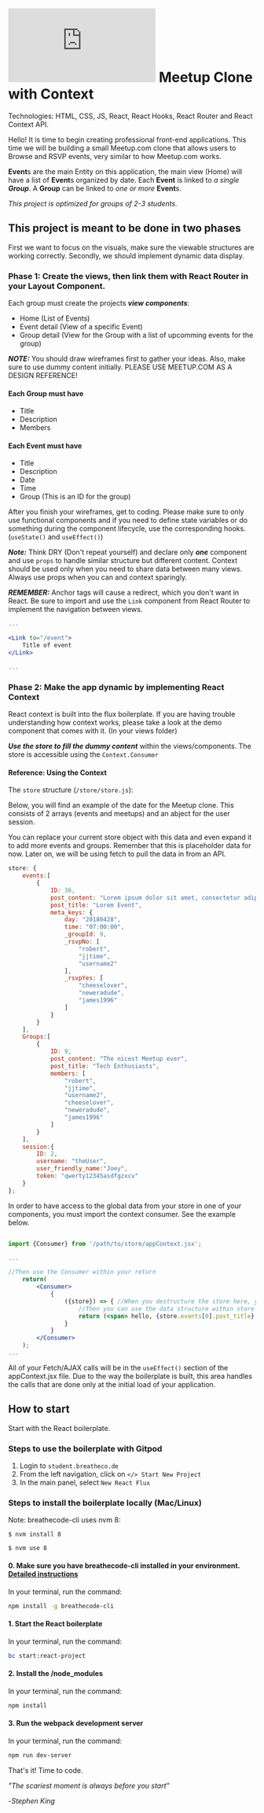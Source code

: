 # ![alt text](https://assets.breatheco.de/apis/img/images.php?blob&random&cat=icon&tags=breathecode,32) Meetup Clone with Context

Technologies: HTML, CSS, JS, React, React Hooks, React Router and React Context API.

Hello! It is time to begin creating professional front-end applications. This time
we will be building a small Meetup.com clone that allows users to Browse and RSVP events, very similar to how Meetup.com works.

**Event**s are the main Entity on this application, the main view (Home) will have a list of **Event**s organized by date.
Each **Event** is linked to _a single **Group**_.
A **Group** can be linked to _one or more_ **Event**s.

_This project is optimized for groups of 2-3 students._

## This project is meant to be done in two phases

First we want to focus on the visuals, make sure the viewable structures are working correctly. 
Secondly, we should implement dynamic data display.

### Phase 1: Create the views, then link them with React Router in your Layout Component.

Each group must create the projects ***view components***:

- Home (List of Events)
- Event detail (View of a specific Event)
- Group detail (View for the Group with a list of upcomming events for the group)

***NOTE:*** You should draw wireframes first to gather your ideas. Also, make sure to use dummy content initially. PLEASE USE MEETUP.COM AS A DESIGN REFERENCE!

#### Each Group must have

- Title
- Description
- Members

#### Each Event must have

- Title
- Description
- Date
- Time
- Group (This is an ID for the group)

After you finish your wireframes, get to coding. Please make sure to only use functional components and if you need to define state variables or do something during the component lifecycle, use the corresponding hooks. (`useState()` and `useEffect()`)

***Note:*** Think DRY (Don't repeat yourself) and declare only ***one*** component and use ```props``` to handle similar structure but different content. Context should be used only when you need to share data between many views. Always use props when you can and context sparingly.

***REMEMBER:*** Anchor tags will cause a redirect, which you don't want in React. Be sure to import and use the ```Link``` component from React Router to implement the navigation between views.

```jsx
...

<Link to="/event">
    Title of event
</Link>

...
```

### Phase 2: Make the app dynamic by implementing React Context

React context is built into the flux boilerplate. If you are having trouble understanding how context works, please take a look at the demo component that comes with it. (In your views folder)

***Use the store to fill the dummy content*** within the views/components. The store is accessible using the ```Context.Consumer```

#### Reference: Using the Context

The `store` structure (```/store/store.js```):

Below, you will find an example of the date for the Meetup clone. This consists of 2 arrays (events and meetups) and an abject for the user session.

You can replace your current store object with this data and even expand it to add more events and groups. Remember that this is placeholder data for now. Later on, we will be using fetch to pull the data in from an API.

```javascript
store: {
    events:[
        {
            ID: 36,
            post_content: "Lorem ipsum dolor sit amet, consectetur adipiscing elit. Sed nec libero consectetur risus vehicula interdum eu at elit. Proin a commodo erat, eu molestie ipsum. Aliquam tristique nunc a est tristique, et convallis risus ullamcorper. Fusce nec massa ac enim pellentesque ornare. Pellentesque non sapien varius, pellentesque tellus sit amet, facilisis justo. Duis rhoncus nunc id elementum dapibus. Sed dictum lacinia vestibulum.",
            post_title: "Lorem Event",
            meta_keys: {
                day: "20180428",
                time: "07:00:00",
                _groupId: 9,
                _rsvpNo: [
                    "robert",
                    "jjtime",
                    "username2"
                ],
                _rsvpYes: [
                    "cheeselover",
                    "neweradude",
                    "james1996"
                ]
            }
        }
    ],
    Groups:[
        {
            ID: 9,
            post_content: "The nicest Meetup ever",
            post_title: "Tech Enthusiasts",
            members: [
                "robert",
                "jjtime",
                "username2",
                "cheeselover",
                "neweradude",
                "james1996"
            ]
        }
    ],
    session:{
        ID: 2,
        username: "theUser",
        user_friendly_name:"Joey",
        token: "qwerty12345asdfgzxcv"
    }
};
```

In order to have access to the global data from your store in one of your components, you must import the context consumer. See the example below.

```jsx

import {Consumer} from '/path/to/store/appContext.jsx';

...

//Then use the Consumer within your return
    return(
        <Consumer>
            {
                ({store}) => { //When you destructure the store here, you can also pass actions.
                    //Then you can use the data structure within store into
                    return (<span> hello, {store.events[0].post_title} </span>);
                }
            }
        </Consumer>
    );
...

```

All of your Fetch/AJAX calls will be in the ```useEffect()``` section of the appContext.jsx file. Due to the way the boilerplate is built, this area handles the calls that are done only at the initial load of your application.

## How to start

Start with the React boilerplate.

### Steps to use the boilerplate with Gitpod

1. Login to `student.breatheco.de`
2. From the left navigation, click on `</> Start New Project`
3. In the main panel, select `New React Flux`

### Steps to install the boilerplate locally (Mac/Linux)

Note: breathecode-cli uses nvm 8:

```$ nvm install 8```

```$ nvm use 8```

#### 0. Make sure you have breathecode-cli installed in your environment. [Detailed instructions](https://www.npmjs.com/package/@breathecode/breathecode-cli)

In your terminal, run the command:

```bash
npm install -g breathecode-cli
```

#### 1. Start the React boilerplate

In your terminal, run the command:

```bash
bc start:react-project
```

#### 2. Install the /node_modules

In your terminal, run the command:

```bash
npm install
```

#### 3. Run the webpack development server

In your terminal, run the command:

```bash
npm run dev-server
```

That's it! Time to code.

_"The scariest moment is always before you start"_

-_Stephen King_
